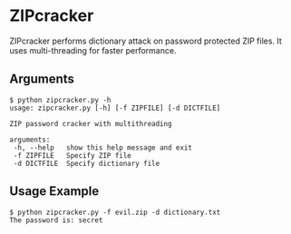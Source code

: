 ZIPcracker
==============
ZIPcracker performs dictionary attack on password protected ZIP files. It uses multi-threading for faster performance.

Arguments
--------------

    $ python zipcracker.py -h
    usage: zipcracker.py [-h] [-f ZIPFILE] [-d DICTFILE]

    ZIP password cracker with multithreading

    arguments:
     -h, --help   show this help message and exit
     -f ZIPFILE   Specify ZIP file
     -d DICTFILE  Specify dictionary file


Usage Example
--------------

    $ python zipcracker.py -f evil.zip -d dictionary.txt
    The password is: secret

